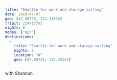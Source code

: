 ```yaml
---
title: "Seattle for work and storage sorting"
date: 2018-07-07
geo: [47.60739,-122.33363]
tripit: 224713795
nights: 9
modes: ["air"]
destinations:
  -
    title: "Seattle for work and storage sorting"
    nights: 9
    location: "W"
    geo: [47.60739,-122.33363]
---
```


with Shannon
